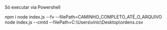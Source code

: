 Só executar via Powershell 

npm i
node index.js --fv --filePath=CAMINHO_COMPLETO_ATÉ_O_ARQUIVO
node index.js --cmtd --filePath=C:\\Users\\vinic\\Desktop\\ordens.csv